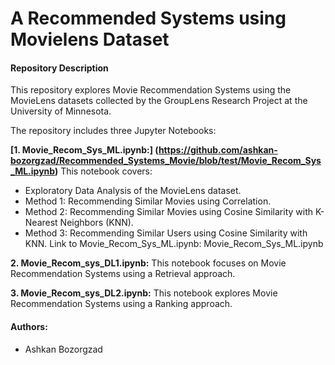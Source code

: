 # A Recommended Systems using Movielens Dataset

#### Repository Description
This repository explores Movie Recommendation Systems using the MovieLens datasets collected by the GroupLens Research Project at the University of Minnesota.

The repository includes three Jupyter Notebooks:

**[1. Movie_Recom_Sys_ML.ipynb:] (https://github.com/ashkan-bozorgzad/Recommended_Systems_Movie/blob/test/Movie_Recom_Sys_ML.ipynb)** This notebook covers:
+ Exploratory Data Analysis of the MovieLens dataset.
+ Method 1: Recommending Similar Movies using Correlation.
+ Method 2: Recommending Similar Movies using Cosine Similarity with K-Nearest Neighbors (KNN).
+ Method 3: Recommending Similar Users using Cosine Similarity with KNN. Link to Movie_Recom_Sys_ML.ipynb: Movie_Recom_Sys_ML.ipynb

**2. Movie_Recom_sys_DL1.ipynb:**
This notebook focuses on Movie Recommendation Systems using a Retrieval approach.

**3. Movie_Recom_sys_DL2.ipynb:**
This notebook explores Movie Recommendation Systems using a Ranking approach.

####  Authors:
+ Ashkan Bozorgzad
